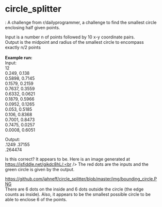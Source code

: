# circle_splitter
: A challenge from r/dailyprogrammer, a challenge to find the smallest circle enclosing half given points.

Input is a number n of points followed by 10 x-y coordinate pairs. <br />
Output is the midpoint and radius of the smallest circle to encompass exactly n/2 points <br /> <br /> 
**Example run:** <br />
Input: <br /> 
12 <br />
0.249, 0.138 <br />
0.5898, 0.7145 <br />
0.1579, 0.2159 <br />
0.7637, 0.3559 <br />
0.6332, 0.0621 <br />
0.1879, 0.5966 <br />
0.0952, 0.1265 <br />
0.053, 0.5185 <br />
0.106, 0.8368 <br />
0.7001, 0.8473 <br />
0.7475, 0.0257 <br />
0.0008, 0.6051 <br />


Output:  <br />
.1249 .37155 <br />
.264474 <br />

Is this correct? It appears to be. Here is an image generated at https://jsfiddle.net/gjkdc8hL/:<br />
The red dots are the inputs and the green circle is given by the output. <br />

https://github.com/jahneff/circle_splitter/blob/master/img/bounding_circle.PNG
<br />
There are 6 dots on the inside and 6 dots outside the circle (the edge counts as inside). Also, it appears to be the smallest possible circle to be able to enclose 6 of the points.   

